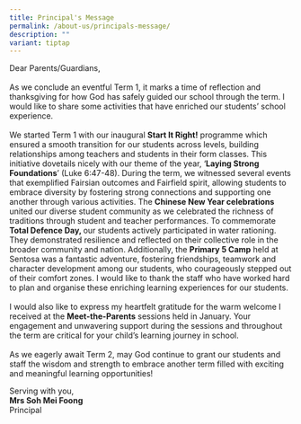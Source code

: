```yaml
---
title: Principal's Message
permalink: /about-us/principals-message/
description: ""
variant: tiptap
---
```

<p>Dear Parents/Guardians,
<br>
<br>As we conclude an eventful Term 1, it marks a time of reflection and thanksgiving
for how God has safely guided our school through the term. I would like
to share some activities that have enriched our students’ school experience.&nbsp;
<br>
<br>We started Term 1 with our inaugural <strong>Start It Right!</strong> programme
which ensured a smooth transition for our students across levels, building
relationships among teachers and students in their form classes. This initiative
dovetails nicely with our theme of the year, ‘<strong>Laying Strong Foundations</strong>’
(Luke 6:47-48). During the term, we witnessed several events that exemplified
Fairsian outcomes and Fairfield spirit, allowing students to embrace diversity
by fostering strong connections and supporting one another through various
activities. The <strong>Chinese New Year celebrations</strong> united our
diverse student community as we celebrated the richness of traditions through
student and teacher performances. To commemorate <strong>Total Defence Day, </strong>our
students actively participated in water rationing. They demonstrated resilience
and reflected on their collective role in the broader community and nation.
Additionally, the <strong>Primary 5 Camp</strong> held at Sentosa was a fantastic
adventure, fostering friendships, teamwork and character development among
our students, who courageously stepped out of their comfort zones. I would
like to thank the staff who have worked hard to plan and organise these
enriching learning experiences for our students.&nbsp;
<br>
<br>I would also like to express my heartfelt gratitude for the warm welcome
I received at the <strong>Meet-the-Parents</strong> sessions held in January.
Your engagement and unwavering support during the sessions and throughout
the term are critical for your child’s learning journey in school.&nbsp;
<br>
<br>As we eagerly await Term 2, may God continue to grant our students and
staff the wisdom and strength to embrace another term filled with exciting
and meaningful learning opportunities!</p>
<p>Serving with you,
<br><strong>Mrs Soh Mei Foong</strong> 
<br>Principal</p>